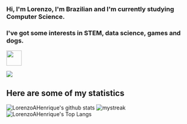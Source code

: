 ### Hi, I'm Lorenzo, I'm Brazilian and I'm currently studying Computer Science.
### I've got some interests in STEM, data science, games and dogs.
<img src="https://cdn.iconscout.com/icon/premium/png-256-thumb/border-collie-4710663-3903107.png" width="40" height="40"/>
 
<a href="https://www.youtube.com/watch?v=dQw4w9WgXcQ"><img src="https://user-images.githubusercontent.com/73097560/115834477-dbab4500-a447-11eb-908a-139a6edaec5c.gif"></a>

## Here are some of my statistics
![LorenzoAHenrique's github stats](https://github-readme-stats.vercel.app/api?username=LorenzoAHenrique&show_icons=true&theme=tokyonight)
<img src="https://github-readme-streak-stats.herokuapp.com/?user=LorenzoAHenrique&theme=tokyonight" alt="mystreak"/>
![LorenzoAHenrique's Top Langs](https://github-readme-stats.vercel.app/api/top-langs/?username=LorenzoAHenrique&theme=tokyonight&layout=compact)
